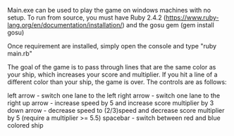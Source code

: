 Main.exe can be used to play the game on windows machines with no setup.
To run from source, you must have Ruby 2.4.2 (https://www.ruby-lang.org/en/documentation/installation/) and the gosu gem (gem install gosu)

Once requirement are installed, simply open the console and type "ruby main.rb"

The goal of the game is to pass through lines that are the same color as your ship, which increases
your score and multiplier.  If you hit a line of a different color than your ship, the game is over.
The controls are as follows:

left arrow - switch one lane to the left
right arrow - switch one lane to the right
up arrow - increase speed by 5 and increase score multiplier by 3
down arrow - decrease speed to (2/3)speed and decrease score multiplier by 5 (require a multiplier >= 5.5)
spacebar - switch between red and blue colored ship
